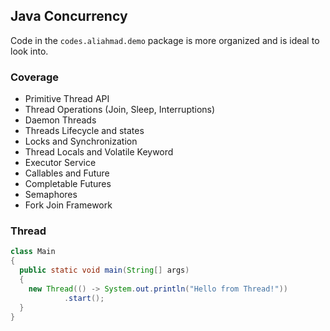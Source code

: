 ## Java Concurrency

Code in the `codes.aliahmad.demo` package is more organized and is ideal to look into.

### Coverage

- Primitive Thread API
- Thread Operations (Join, Sleep, Interruptions)
- Daemon Threads
- Threads Lifecycle and states
- Locks and Synchronization
- Thread Locals and Volatile Keyword
- Executor Service
- Callables and Future
- Completable Futures
- Semaphores
- Fork Join Framework

### Thread

```java
class Main
{
  public static void main(String[] args)
  {
    new Thread(() -> System.out.println("Hello from Thread!"))
            .start();
  }
}
```



